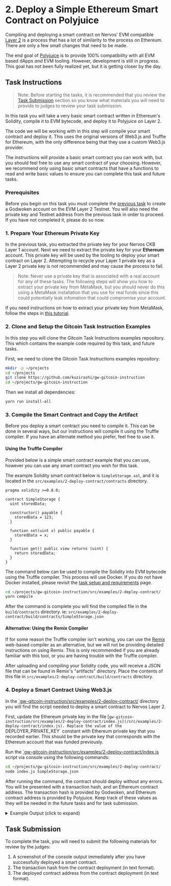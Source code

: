 # 2. Deploy a Simple Ethereum Smart Contract on Polyjuice

Compiling and deploying a smart contract on Nervos' EVM compatible [Layer 2](../conceptual-explainers/structure.md#layer-1--layer-2) is a process that has a lot of similarity to the process on Ethereum. There are only a few small changes that need to be made.

The end goal of [Polyjuice](../conceptual-explainers/frameworks.md#polyjuice) is to provide 100% compatibility with all EVM based dApps *and* EVM tooling. However, development is still in progress. This goal has not been fully realized yet, but it is getting closer by the day.

## Task Instructions

> Note: Before starting the tasks, it is recommended that you review the [Task Submission](#task-submission) section so you know what materials you will need to provide to judges to review your task submission.

In this task you will take a very basic smart contract written in Ethereum's Solidity, compile it to EVM bytecode, and deploy it to Polyjuice on Layer 2.

The code we will be working with in this step will compile your smart contract and deploy it. This uses the original versions of Web3.js and Truffle for Ethereum, with the only difference being that they use a custom Web3.js provider.

The instructions will provide a basic smart contract you can work with, but you should feel free to use any smart contract of your choosing. However, we recommend only using basic smart contracts that have a functions to read and write basic values to ensure you can complete this task and future tasks.

### Prerequisites

Before you begin on this task you must complete the [previous task](./1.create.godwoken.account.md) to create a Godwoken account on the EVM Layer 2 Testnet. You will also need the private key and Testnet address from the previous task in order to proceed. If you have not completed it, please do so now.

### 1. Prepare Your Ethereum Private Key

In the previous task, you extracted the private key for your Nervos CKB Layer 1 account. Next we need to extract the private key for your **Ethereum** account. This private key will be used by the tooling to deploy your smart contract on Layer 2. Attempting to recycle your Layer 1 private key as a Layer 2 private key is not recommended and may cause the process to fail.

> Note: Never use a private key that is associated with a real account for any of these tasks. The following steps will show you how to extract your private key from MetaMask, but you should never do this using a MetaMask installation that you use for real funds since this could potentially leak infomation that could compromise your account.

If you need instructions on how to extract your private key from MetaMask, follow the steps in [this tutorial](../component-tutorials/5.extract.ethereum.private.key.md).

### 2. Clone and Setup the Gitcoin Task Instruction Examples

In this step you will clone the Gitcoin Task Instructions examples repository. This which contains the example code required by this task, and future tasks.

First, we need to clone the Gitcoin Task Instructions examples repository:

```sh
mkdir -p ~/projects
cd ~/projects
git clone https://github.com/kuzirashi/gw-gitcoin-instruction
cd ~/projects/gw-gitcoin-instruction
```

Then we install all dependencies:

```sh
yarn run install-all
```

### 3. Compile the Smart Contract and Copy the Artifact

Before you deploy a smart contract you need to compile it. This can be done in several ways, but our instructions will compile it using the Truffle compiler. If you have an alternate method you prefer, feel free to use it.

#### Using the Truffle Compiler

Provided below is a simple smart contract example that you can use, however you can use any smart contract you wish for this task.

The example Solidity smart contract below is `SimpleStorage.sol`, and it is located in the `src/examples/2-deploy-contract/contracts` directory.

```solidity
pragma solidity >=0.8.0;

contract SimpleStorage {
  uint storedData;

  constructor() payable {
    storedData = 123;
  }

  function set(uint x) public payable {
    storedData = x;
  }

  function get() public view returns (uint) {
    return storedData;
  }
}
```

The command below can be used to compile the Solidity into EVM bytecode using the Truffle compiler. This process will use Docker. If you do not have Docker installed, please revisit the [task setup and requirements](../task-setup-and-requirements/task-setup-and-requirements.md) page.

```sh
cd ~/projects/gw-gitcoin-instruction/src/examples/2-deploy-contract/
yarn compile
```

After the command is complete you will find the compiled file in the `build/contracts` directory. ie: `src/examples/2-deploy-contract/build/contracts/SimpleStorage.json`

#### Alternative: Using the Remix Compiler

If for some reason the Truffle compiler isn't working, you can use the [Remix](http://remix.ethereum.org/) web-based compiler as an alternative, but we will not be providing detailed instructions on using Remix. This is only recommended if you are already familiar with this tool, or you are having trouble with the Truffle compiler.

After uploading and compiling your Solidity code, you will receive a JSON file that can be found in Remix's "artifacts" directory. Place the contents of this file in `src/examples/2-deploy-contract/build/contracts` directory.

### 4. Deploy a Smart Contract Using Web3.js

In the [`gw-gitcoin-instruction/src/examples/2-deploy-contract/](/src/examples/2-deploy-contract/) directory you will find the script needed to deploy a smart contract to Nervos Layer 2.

First, update the Ethereum private key in the file [`gw-gitcoin-instruction/src/examples/2-deploy-contract/index.js](/src/examples/2-deploy-contract/index.js). Replace the value of the `DEPLOYER_PRIVATE_KEY` constant with Ethereum private key that you recorded earlier. This should be the private key that corresponds with the Ethereum account that was funded previously.

Run the [`gw-gitcoin-instruction/src/examples/2-deploy-contract/index.js](/src/examples/2-deploy-contract/index.js) script via console using the following commands:

```sh
cd ~/projects/gw-gitcoin-instruction/src/examples/2-deploy-contract/
node index.js SimpleStorage.json
```

After running the command, the contract should deploy without any errors. You will be presented with a transaction hash, and an Ethereum contract address. The transaction hash is provided by Godwoken, and Ethereum contract address is provided by Polyjuice. Keep track of these values as they will be needed in the future tasks and for task submission.

<details>
<summary>Example Output (click to expand)</summary>

```txt
➜ node index.js SimpleStorage.json
Deploying contract...
Transaction hash: 0x266c4887b8ad47456cc12e135858d8cd96b4795f8a93036b18d917df970781ec
Deployed contract address: 0xC46e27169824290EcaEf6E14503C1a6DE72d41B0
```

</details>

## Task Submission

To complete the task, you will need to submit the following materials for review by the judges:

1. A screenshot of the console output immediately after you have successfully deployed a smart contract.
2. The transaction hash from the contract deployment (in text format).
3. The deployed contract address from the contract deployment (in text format).
